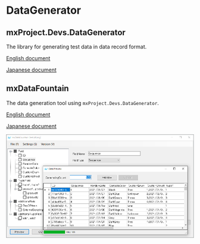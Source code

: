 # DataGenerator

## mxProject.Devs.DataGenerator

The library for generating test data in data record format.

[English document](mxProject.Devs.DataGenerator/Readme.md)

[Japanese document](mxProject.Devs.DataGenerator/Readme.ja-jp.md)

## mxDataFountain

The data generation tool using `mxProject.Devs.DataGenerator`.

[English document](mxDataFountain/Readme.md)

[Japanese document](mxDataFountain/Readme.ja-jp.md)

![screenshot](mxDataFountain/document/screenshot.png)